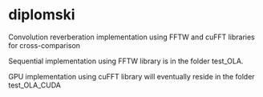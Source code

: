 # diplomski
Convolution reverberation implementation using FFTW and cuFFT libraries for cross-comparison

Sequential implementation using FFTW library is in the folder test_OLA.

GPU implementation using cuFFT library will eventually reside in the folder test_OLA_CUDA
